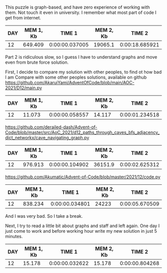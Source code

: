 This puzzle is graph-based, and have zero experience of working with them. Not touch it even in university.
I remember what most part of code I get from internet.

|   DAY |   MEM 1, Kb | TIME 1         |   MEM 2, Kb | TIME 2         |
|-------|-------------|----------------|-------------|----------------|
|    12 |     649.409 | 0:00:00.037005 |     19065.1 | 0:00:18.685921 |

Part 2 is ridiculous slow, so I guess I have to understand graphs and move even from brute force solution.

First, I decide to compare my solution with other peoples, to find ot how bad I am
Compare with some other peoples solutions, available on github
https://github.com/AkaruiYami/AdventOfCode/blob/main/AOC-2021/D12/main.py
                      
|   DAY |   MEM 1, Kb | TIME 1         |   MEM 2, Kb | TIME 2         |
|-------|-------------|----------------|-------------|----------------|
|    12 |      11.073 | 0:00:00.058557 |      14.117 | 0:00:01.234518 |

https://github.com/derailed-dash/Advent-of-Code/blob/master/src/AoC_2021/d12_paths_through_caves_bfs_adjacency_dict_networkx/cave_navigating_graph.py

|   DAY |   MEM 1, Kb | TIME 1         |   MEM 2, Kb | TIME 2         |
|-------|-------------|----------------|-------------|----------------|
|    12 |     976.913 | 0:00:00.104902 |     36151.9 | 0:00:02.625312 |

https://github.com/Akumatic/Advent-of-Code/blob/master/2021/12/code.py

|   DAY |   MEM 1, Kb | TIME 1         |   MEM 2, Kb | TIME 2         |
|-------|-------------|----------------|-------------|----------------|
|    12 |     838.234 | 0:00:00.034801 |       24223 | 0:00:05.670509 |


And I was very bad.
So I take a break.

Next, I try to read a little bit about graphs and staff and left again.
One day I just come to work and before working hour write my new solution in just 5 minutes.

|   DAY |   MEM 1, Kb | TIME 1         |   MEM 2, Kb | TIME 2         |
|-------|-------------|----------------|-------------|----------------|
|    12 |      15.178 | 0:00:00.032622 |      15.178 | 0:00:00.804268 |
